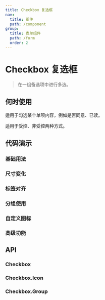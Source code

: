 ```yaml
---
title: Checkbox 复选框
nav:
  title: 组件
  path: /component
group:
  title: 表单组件
  path: /form
  order: 2
---
```


# Checkbox 复选框

> 在一组备选项中进行多选。

## 何时使用

适用于勾选某个单项内容，例如是否同意、已读。

适用于受控、非受控两种方式。

## 代码演示

### 基础用法
<code src="./__fixtures__/basicUsage.tsx"></code>

### 尺寸变化
<code src="./__fixtures__/sizeVariants.tsx"></code>

### 标签对齐
<code src="./__fixtures__/labelAlignment.tsx"></code>

### 分组使用
<code src="./__fixtures__/groupUsage.tsx"></code>

### 自定义图标
<code src="./__fixtures__/customIcon.tsx"></code>

### 高级功能
<code src="./__fixtures__/advancedFeatures.tsx"></code>

## API

### Checkbox

<API hideTitle src="./Checkbox.tsx"></API>

### Checkbox.Icon

<API hideTitle src="./CheckboxIcon.tsx"></API>

### Checkbox.Group

<API hideTitle src="./CheckboxGroup.tsx"></API>
